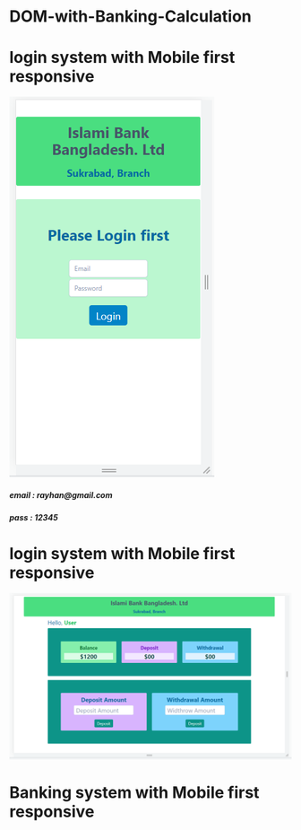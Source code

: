 # DOM-with-Banking-Calculation

# login system with Mobile first responsive
<img src="Images/loginPage-mobile.png" alt="">

<h5>email : rayhan@gmail.com</h5>
<h5>pass : 12345</h5>

# login system with Mobile first responsive
<img src="Images/System-tab.png" alt="">

# Banking system with Mobile first responsive
<img src="Images/System-mobile.png-mobile.png" alt="">